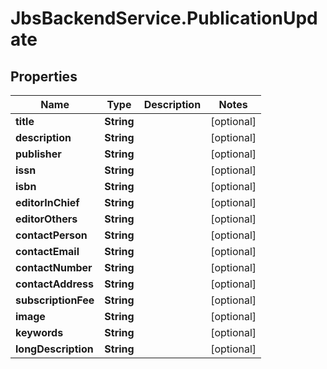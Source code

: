 # JbsBackendService.PublicationUpdate

## Properties
Name | Type | Description | Notes
------------ | ------------- | ------------- | -------------
**title** | **String** |  | [optional] 
**description** | **String** |  | [optional] 
**publisher** | **String** |  | [optional] 
**issn** | **String** |  | [optional] 
**isbn** | **String** |  | [optional] 
**editorInChief** | **String** |  | [optional] 
**editorOthers** | **String** |  | [optional] 
**contactPerson** | **String** |  | [optional] 
**contactEmail** | **String** |  | [optional] 
**contactNumber** | **String** |  | [optional] 
**contactAddress** | **String** |  | [optional] 
**subscriptionFee** | **String** |  | [optional] 
**image** | **String** |  | [optional] 
**keywords** | **String** |  | [optional] 
**longDescription** | **String** |  | [optional] 
